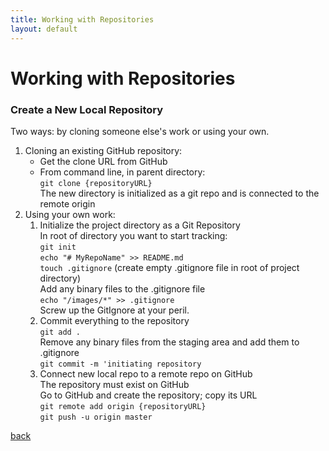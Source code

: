 ```yaml
---
title: Working with Repositories
layout: default
---
```


# Working with Repositories

### Create a New Local Repository

Two ways: by cloning someone else's work or using your own.

1. Cloning an existing GitHub repository: <br />
   * Get the clone URL from GitHub <br />
   * From command line, in parent directory: <br />
     `git clone {repositoryURL}` <br />
     The new directory is initialized as a git repo and is connected to the remote origin <br />
1. Using your own work: <br />
   1. Initialize the project directory as a Git Repository <br />
      In root of directory you want to start tracking: <br />
      `git init` <br />
      `echo "# MyRepoName" >> README.md` <br />
      `touch .gitignore` (create empty .gitignore file in root of project directory) <br />
      Add any binary files to the .gitignore file <br />
      `echo "/images/*" >> .gitignore` <br />
      Screw up the GitIgnore at your peril.
   1. Commit everything to the repository <br />
      `git add .` <br />
      Remove any binary files from the staging area and add them to .gitignore <br />
      `git commit -m 'initiating repository` <br />
   1. Connect new local repo to a remote repo on GitHub <br />
      The repository must exist on GitHub <br />
      Go to GitHub and create the repository; copy its URL <br />
      `git remote add origin {repositoryURL}` <br />
      `git push -u origin master`


[back](./)
